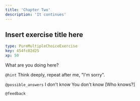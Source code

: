 ```yaml
---
title: 'Chapter Two'
description: 'It continues'
---
```


## Insert exercise title here

```yaml
type: PureMultipleChoiceExercise
key: 454fc02d25
xp: 50
```

What are you doing here?

`@hint`
Think deeply, repeat after me, "I'm sorry".

`@possible_answers`
I don't know
You don't know
[Who knows?]

`@feedback`
